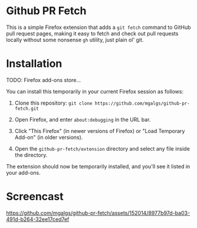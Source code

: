 # Github PR Fetch

This is a simple Firefox extension that adds a `git fetch` command to
GitHub pull request pages, making it easy to fetch and check out pull
requests locally without some nonsense `gh` utility, just plain ol' git.

# Installation

TODO: Firefox add-ons store...

You can install this temporarily in your current Firefox session as
follows:

1. Clone this repository: `git clone https://github.com/mgalgs/github-pr-fetch.git`

2. Open Firefox, and enter `about:debugging` in the URL bar.

3. Click "This Firefox" (in newer versions of Firefox) or "Load Temporary Add-on" (in older versions).

4. Open the `github-pr-fetch/extension` directory and select any file inside the directory.

The extension should now be temporarily installed, and you'll see it listed in your add-ons.

# Screencast

https://github.com/mgalgs/github-pr-fetch/assets/152014/8977b97d-ba03-491d-b264-32ee17ced7ef
